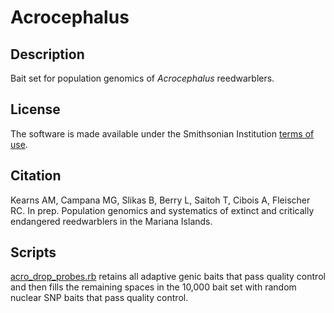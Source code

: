 # Acrocephalus  
## Description  
Bait set for population genomics of *Acrocephalus* reedwarblers.  
## License  
The software is made available under the Smithsonian Institution [terms of use](https://www.si.edu/termsofuse).  
## Citation  
Kearns AM, Campana MG, Slikas B, Berry L, Saitoh T, Cibois A, Fleischer RC. In prep. Population genomics and systematics of extinct and critically endangered reedwarblers in the Mariana Islands.  
## Scripts  
[acro_drop_probes.rb](acro_drop_probes.rb) retains all adaptive genic baits that pass quality control and then fills the remaining spaces in the 10,000 bait set with random nuclear SNP baits that pass quality control.  
